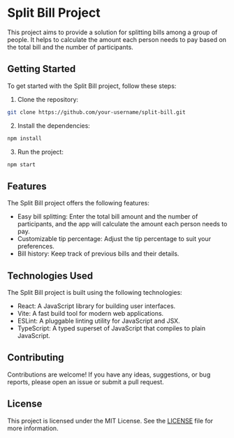 # Split Bill Project

This project aims to provide a solution for splitting bills among a group of people. It helps to calculate the amount each person needs to pay based on the total bill and the number of participants.

## Getting Started

To get started with the Split Bill project, follow these steps:

1. Clone the repository:

```bash
git clone https://github.com/your-username/split-bill.git
```

2. Install the dependencies:

```bash
npm install
```

3. Run the project:

```bash
npm start
```

## Features

The Split Bill project offers the following features:

- Easy bill splitting: Enter the total bill amount and the number of participants, and the app will calculate the amount each person needs to pay.
- Customizable tip percentage: Adjust the tip percentage to suit your preferences.
- Bill history: Keep track of previous bills and their details.

## Technologies Used

The Split Bill project is built using the following technologies:

- React: A JavaScript library for building user interfaces.
- Vite: A fast build tool for modern web applications.
- ESLint: A pluggable linting utility for JavaScript and JSX.
- TypeScript: A typed superset of JavaScript that compiles to plain JavaScript.

## Contributing

Contributions are welcome! If you have any ideas, suggestions, or bug reports, please open an issue or submit a pull request.

## License

This project is licensed under the MIT License. See the [LICENSE](./LICENSE) file for more information.
